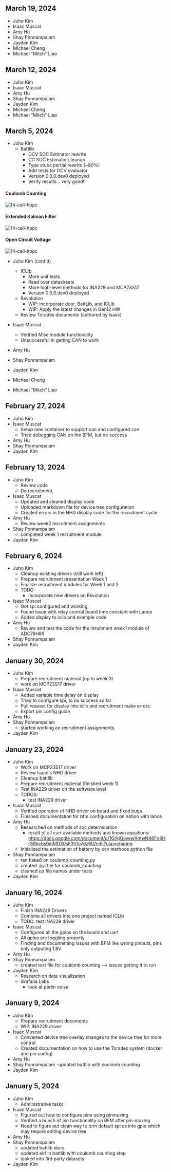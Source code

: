 March 19, 2024
--------------

- Juho Kim 
- Isaac Muscat
- Amy Hu
- Shay Ponnampalam
- Jayden Kim
- Michael Cheng
- Michael "Mitch" Liao

March 12, 2024
--------------

- Juho Kim 
- Isaac Muscat
- Amy Hu
- Shay Ponnampalam
- Jayden Kim
- Michael Cheng
- Michael "Mitch" Liao

March 5, 2024
-------------

- Juho Kim
  - Battlib
    - OCV SOC Estimator rewrite
    - CC SOC Estimator cleanup
    - Type stubs partial rewrite (~80%)
    - Add tests for OCV evaluator
    - Version 0.0.0.dev0 deployed
    - Verify results... very good!

#### Coulomb Counting

![14-cell-hppc](https://github.com/blueskysolarracing/software-notes/assets/27718254/5bf08d3d-e57b-4d48-bbef-e21ac07e72a0)

#### Extended Kalman Filter

![14-cell-hppc](https://github.com/blueskysolarracing/software-notes/assets/27718254/8515fd64-0ede-4eea-96f5-d887a3afeaae)

#### Open Circuit Voltage

![14-cell-hppc](https://github.com/blueskysolarracing/software-notes/assets/27718254/28f35277-c4c4-4537-bf12-25dd7bb00460)

- Juho Kim (cont'd)
  - ICLib
    - More unit tests
    - Read over datasheets
    - More high-level methods for INA229 and MCP23S17
    - Version 0.0.0.dev0 deployed
  - Revolution
    - WIP: incorporate door, BattLib, and ICLib
    - WIP: Apply the latest changes in Gen12 HW
  - Review Toradex documents (authored by Isaac)

- Isaac Muscat
  - Verified Misc module functionality
  - Unsuccessful in getting CAN to work
- Amy Hu
- Shay Ponnampalam
- Jayden Kim
- Michael Cheng
- Michael "Mitch" Liao

February 27, 2024
-----------------

- Juho Kim
- Isaac Muscat
  - Setup new container to support can and configured can
  - Tried debugging CAN on the BFM, but no success
- Amy Hu
- Shay Ponnampalam
- Jayden Kim

February 13, 2024
-----------------

- Juho Kim
  - Review code
  - Do recruitment.
- Isaac Muscat
  - Updated and cleaned display code
  - Uploaded markdown file for device tree configuration
  - Created errors in the NHD display code for the recruitment cycle
- Amy Hu
  - Review week2 recruitment assignments
- Shay Ponnampalam
  - completed week 1 recruitment module
- Jayden Kim

February 6, 2024
----------------

- Juho Kim
  - Cleanup existing drivers (still work left)
  - Prepare recruitment presentation Week 1
  - Finalize recruitment modules for Week 1 and 2
  - TODO:
    - Incorporate new drivers on Revolution
- Isaac Muscat
  - Got spi configured and working
  - Found issue with relay control board time constant with Lance
  - Added display to iclib and example code
- Amy Hu
  - Review and test the code for the reruitment week1 module of ADC78H89
- Shay Ponnampalam
- Jayden Kim

January 30, 2024
----------------

- Juho Kim
  - Prepare recruitment material (up to week 3)
  - work on MCP23S17 driver
- Isaac Muscat
  - Added variable time delay on display
  - Tried to configure spi, to no success so far
  - Pull request for display into iclib and recruitment make errors
  - Export pin config guide
- Amy Hu
- Shay Ponnampalam
	- started working on recruitment assignments
- Jayden Kim

January 23, 2024
----------------

- Juho Kim
  - Work on MCP23S17 driver
  - Review Isaac's NHD driver
  - Cleanup battlib
  - Prepare recruitment material (finished week 1)
  - Test INA229 driver on the software level
  - TODOS:
    - test INA229 driver
- Isaac Muscat
  - Verified operation of NHD driver on board and fixed bugs
  - Finished documentation for bfm configuration on notion with lance
- Amy Hu
  - Researched on methods of soc determination
  	- result of all curr available methods and known equations: https://docs.google.com/document/d/1GrkjQeyewXmwN46FxSHrS9bcbs9mMDX0sF3Vto7dz6U/edit?usp=sharing
  - Initialized the estimation of battery by ocv methods python file
- Shay Ponnampalam
	- ran flake8 on coulomb_counting.py
	- created .pyi file for coulomb_counting
	- cleaned up file names under tests
- Jayden Kim

January 16, 2024
----------------

- Juho Kim
  - Finish INA229 Drivers
  - Combine all drivers into one project named ICLib
  - TODO: test INA229 driver
- Isaac Muscat
  - Configured all the gpios on the board and uart
  - All gpios are toggling properly
  - Finding and documenting issues with BFM like wrong pinouts, pins only outputing 1.8V
- Amy Hu
- Shay Ponnampalam
	- created test file for coulomb counting --> issues getting it to run
- Jayden Kim
  - Research on data visualization
  - Grafana Labs
    - look at perlin noise

January 9, 2024
---------------

- Juho Kim
  - Prepare recruitment documents
  - WIP: INA229 driver
- Isaac Muscat
  - Converted device tree overlay changes to the device tree for more control
  - Created documentation on how to use the Toradex system (docker and pin config)
- Amy Hu
- Shay Ponnampalam
	-updated battlib with coulomb counting
- Jayden Kim

January 5, 2024
---------------

- Juho Kim
  - Administrative tasks
- Isaac Muscat
  - Figured out how to configure pins using pinmuxing
  - Verified a bunch of pin functionality on BFM after pin-muxing
  - Need to figure out clean way to turn default spi cs into gpio which may require editing device tree
- Amy Hu
- Shay Ponnampalam
   - updated battlib docs
   - updated ekf in battlib with coulomb counting step
   - looked into 3rd party datasets
- Jayden Kim
